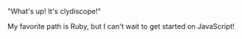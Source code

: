 "What's up! It's clydiscope!"

My favorite path is Ruby, but I can't wait to get started on JavaScript!